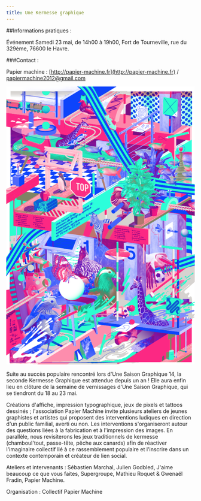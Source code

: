 ```yaml
---
title: Une Kermesse graphique
---
```


##Informations pratiques :

Événement Samedi 23 mai, de 14h00 à 19h00, Fort de Tourneville, rue du 329ème, 76600 le Havre.

###Contact : 

Papier machine : [http://papier-machine.fr](http://papier-machine.fr) /  papiermachine2012@gmail.com  

![usg](image2.png)

Suite au succès populaire rencontré lors d'Une Saison Graphique 14, la seconde Kermesse
Graphique est attendue depuis un an ! Elle aura enfin lieu en clôture de la semaine de
vernissages d'Une Saison Graphique, qui se tiendront du 18 au 23 mai.

Créations d'affiche, impression typographique, jeux de pixels et tattoos dessinés ; l'association
Papier Machine invite plusieurs ateliers de jeunes graphistes
et artistes qui proposent des interventions ludiques en
direction d'un public familial, averti ou non. Les interventions
s'organiseront autour des questions liées à la fabrication et à
l'impression des images.
En parallèle, nous revisiterons les jeux traditionnels de
kermesse (chamboul'tout, passe-tête, pêche aux canards)
afin de réactiver l'imaginaire collectif lié à ce rassemblement
populaire et l'inscrire dans un contexte contemporain et
créateur de lien social.



Ateliers et intervenants : Sébastien Marchal, Julien Godbled,
J'aime beaucoup ce que vous faites, Supergroupe, Mathieu
Roquet & Gwenaël Fradin, Papier Machine.

Organisation : Collectif Papier Machine

